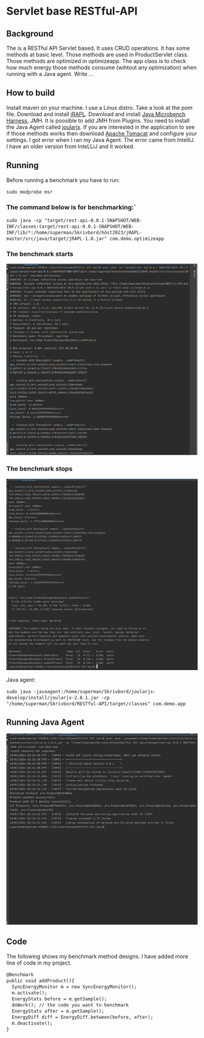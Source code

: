 # Servlet base RESTful-API
## Background
The is a RESTful API Servlet based. It uses CRUD operations. It has some methods at basic level.
Those methods are used in ProductServlet class. Those methods are optimized in optimizeapp. The app class is to check how much energy those methods consume (wihtout any optimization) when running with a Java agent. 
Write ...
## How to build
Install maven on your machine. I use a Linux distro. Take a look at the pom file. Download and install [jRAPL](https://github.com/aservet1/jRAPL). Download and install [Java Microbench Harness](https://github.com/openjdk/jmh), JMH. It is poosible to add JMH from Plugins. You need to install the Java Agent called [joularjx](https://github.com/joular/joularjx). If you are interested in the application to see if those methods works then download [Apache Tomacat](https://tomcat.apache.org/download-90.cgi) and configure your settings. I got error when I ran my Java Agent. The error came from IntelliJ. I have an older version from InteLLiJ and it worked. 


## Running
Before running a benchmark you have to run:
```
sudo modprobe msr
```
### The command below is for benchmarking:`
```
sudo java -cp "target/rest-api-0.0.1-SNAPSHOT/WEB-INF/classes:target/rest-api-0.0.1-SNAPSHOT/WEB-INF/lib/*:/home/superman/Skrivbord/höst2023/jRAPL-master/src/java/target/jRAPL-1.0.jar" com.demo.optimizeapp
```
### The benchmark starts
![start](https://github.com/IBhbg/RESTful-API/blob/main/images/.b/start.png)
###
### The benchmark stops  
![stop](https://github.com/IBhbg/RESTful-API/blob/main/images/.b/End.png)

Java agent:
```
sudo java -javaagent:/home/superman/Skrivbord/joularjx-develop/install/joularjx-2.8.1.jar -cp "/home/superman/Skrivbord/RESTful-API/target/classes" com.demo.app

```
## Running Java Agent 
![a](https://github.com/IBhbg/RESTful-API/blob/main/images/.a/JavaAgent.png)


## Code
The following shows my benchmark method designs. I have added more line of code in my project.
```
@Benchmark
public void addProduct(){
  SyncEnergyMonitor m = new SyncEnergyMonitor();
  m.activate();
  EnergyStats before = m.getSample();
  doWork(); // the code you want to benchmark
  EnergyStats after = m.getSample();
  EnergyDiff diff = EnergyDiff.between(before, after);
  m.deactivate();
}
